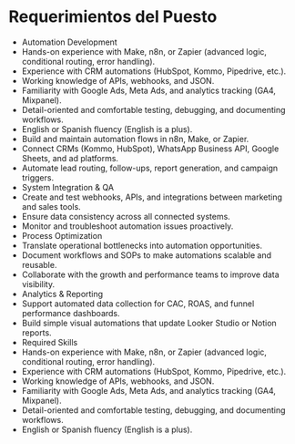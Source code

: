 # Requerimientos del Puesto

- Automation Development
- Hands-on experience with Make, n8n, or Zapier (advanced logic, conditional routing, error handling).
- Experience with CRM automations (HubSpot, Kommo, Pipedrive, etc.).
- Working knowledge of APIs, webhooks, and JSON.
- Familiarity with Google Ads, Meta Ads, and analytics tracking (GA4, Mixpanel).
- Detail-oriented and comfortable testing, debugging, and documenting workflows.
- English or Spanish fluency (English is a plus).
- Build and maintain automation flows in n8n, Make, or Zapier.
- Connect CRMs (Kommo, HubSpot), WhatsApp Business API, Google Sheets, and ad platforms.
- Automate lead routing, follow-ups, report generation, and campaign triggers.
- System Integration & QA
- Create and test webhooks, APIs, and integrations between marketing and sales tools.
- Ensure data consistency across all connected systems.
- Monitor and troubleshoot automation issues proactively.
- Process Optimization
- Translate operational bottlenecks into automation opportunities.
- Document workflows and SOPs to make automations scalable and reusable.
- Collaborate with the growth and performance teams to improve data visibility.
- Analytics & Reporting
- Support automated data collection for CAC, ROAS, and funnel performance dashboards.
- Build simple visual automations that update Looker Studio or Notion reports.
- Required Skills
- Hands-on experience with Make, n8n, or Zapier (advanced logic, conditional routing, error handling).
- Experience with CRM automations (HubSpot, Kommo, Pipedrive, etc.).
- Working knowledge of APIs, webhooks, and JSON.
- Familiarity with Google Ads, Meta Ads, and analytics tracking (GA4, Mixpanel).
- Detail-oriented and comfortable testing, debugging, and documenting workflows.
- English or Spanish fluency (English is a plus).
